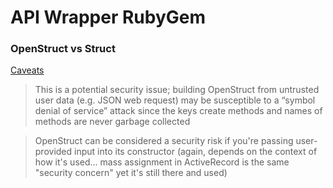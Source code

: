 # API Wrapper RubyGem

### OpenStruct vs Struct
[Caveats](https://docs.ruby-lang.org/en/3.0.0/OpenStruct.html#class-OpenStruct-label-Caveats)

>This is a potential security issue; building OpenStruct from untrusted user data (e.g. JSON web request) may be susceptible to a “symbol denial of service” attack since the keys create methods and names of methods are never garbage collected

>OpenStruct can be considered a security risk if you're passing user-provided input into its constructor (again, depends on the context of how it's used... mass assignment in ActiveRecord is the same "security concern" yet it's still there and used)

